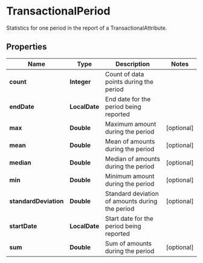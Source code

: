 

# TransactionalPeriod

Statistics for one period in the report of a TransactionalAttribute.

## Properties

| Name | Type | Description | Notes |
|------------ | ------------- | ------------- | -------------|
|**count** | **Integer** | Count of data points during the period |  |
|**endDate** | **LocalDate** | End date for the period being reported |  |
|**max** | **Double** | Maximum amount during the period |  [optional] |
|**mean** | **Double** | Mean of amounts during the period |  [optional] |
|**median** | **Double** | Median of amounts during the period |  [optional] |
|**min** | **Double** | Minimum amount during the period |  [optional] |
|**standardDeviation** | **Double** | Standard deviation of amounts during the period |  [optional] |
|**startDate** | **LocalDate** | Start date for the period being reported |  |
|**sum** | **Double** | Sum of amounts during the period |  [optional] |



